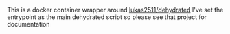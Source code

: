 This is a docker container wrapper around [lukas2511/dehydrated](https://github.com/lukas2511/dehydrated) I've set the entrypoint as the main dehydrated script so please see that project for documentation
